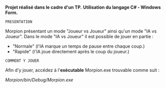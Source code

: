 **Projet réalisé dans le cadre d'un TP.**
**Utilisation du langage C# - Windows Form.**

```PRESENTATION```

Morpion présentant un mode "Joueur vs Joueur" ainsi qu'un mode "IA vs Joueur".
Dans le mode "IA vs Joueur" il est possible de jouer en partie :
- "Normale" (l'IA marque un temps de pause entre chaque coup.)
- "Rapide" (l'IA joue directement après le coup du joueur.)


```COMMENT Y JOUER```

Afin d'y jouer, accédez à l'__exécutable__ Morpion.exe trouvable comme suit :

*Morpion/bin/Debug/Morpion.exe*
